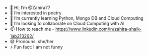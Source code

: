 - 👋 Hi, I’m @Zahira77
- 👀 I’m interested in poetry
- 🌱 I’m currently learning Python, Mongo DB and Cloud Computing
- 💞️ I’m looking to collaborate on Cloud Computing with AI
- 📫 How to reach me - https://www.linkedin.com/in/zahira-shaik-1ab213262/
- 😄 Pronouns: she/her
- ⚡ Fun fact: I am not funny

<!---
Zahira77/Zahira77 is a ✨ special ✨ repository because its `README.md` (this file) appears on your GitHub profile.
You can click the Preview link to take a look at your changes.
--->
